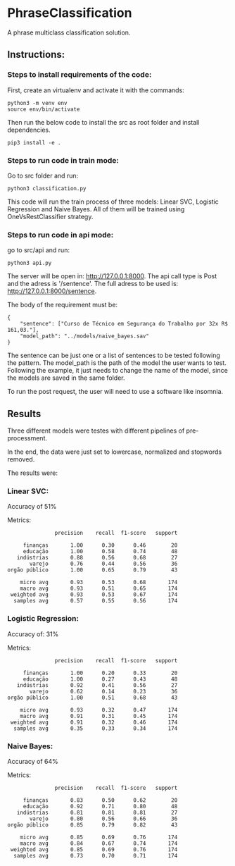 # PhraseClassification
A phrase multiclass classification solution.

## Instructions:

### Steps to install requirements of the code:

First, create an virtualenv and activate it with the commands:
```
python3 -m venv env
source env/bin/activate
```
Then run the below code to install the src as root folder and install dependencies.
```
pip3 install -e .
```

### Steps to run code in train mode:

Go to src folder and run:
```
python3 classification.py
```

This code will run the train process of three models: Linear SVC, Logistic Regression and Naive Bayes.
All of them will be trained using OneVsRestClassifier strategy.

### Steps to run code in api mode:

go to src/api and run:
```
python3 api.py
```

The server will be open in: http://127.0.0.1:8000. The api call type is Post and the adress is '/sentence'.
The full adress to be used is: http://127.0.0.1:8000/sentence.

The body of the requirement must be:

```
{
	"sentence": ["Curso de Técnico em Segurança do Trabalho por 32x R$ 161,03."],
	"model_path": "../models/naive_bayes.sav"
}
```
The sentence can be just one or a list of sentences to be tested following the pattern.
The model_path is the path of the model the user wants to test.
Following the example, it just needs to change the name of the model, since the models are saved in the same folder.

To run the post request, the user will need to use a software like insomnia.

## Results
Three different models were testes with different pipelines of pre-processment.

In the end, the data were just set to lowercase, normalized and stopwords removed.

The results were:

### Linear SVC:

Accuracy of 51%

Metrics:
```
               precision    recall  f1-score   support

     finanças       1.00      0.30      0.46        20
     educação       1.00      0.58      0.74        48
   indústrias       0.88      0.56      0.68        27
       varejo       0.76      0.44      0.56        36
orgão público       1.00      0.65      0.79        43

    micro avg       0.93      0.53      0.68       174
    macro avg       0.93      0.51      0.65       174
 weighted avg       0.93      0.53      0.67       174
  samples avg       0.57      0.55      0.56       174
```

### Logistic Regression:

Accuracy of: 31%

Metrics:

```
               precision    recall  f1-score   support

     finanças       1.00      0.20      0.33        20
     educação       1.00      0.27      0.43        48
   indústrias       0.92      0.41      0.56        27
       varejo       0.62      0.14      0.23        36
orgão público       1.00      0.51      0.68        43

    micro avg       0.93      0.32      0.47       174
    macro avg       0.91      0.31      0.45       174
 weighted avg       0.91      0.32      0.46       174
  samples avg       0.35      0.33      0.34       174
```

### Naive Bayes:

Accuracy of 64%

Metrics:
```
               precision    recall  f1-score   support

     finanças       0.83      0.50      0.62        20
     educação       0.92      0.71      0.80        48
   indústrias       0.81      0.81      0.81        27
       varejo       0.80      0.56      0.66        36
orgão público       0.85      0.79      0.82        43

    micro avg       0.85      0.69      0.76       174
    macro avg       0.84      0.67      0.74       174
 weighted avg       0.85      0.69      0.76       174
  samples avg       0.73      0.70      0.71       174
```
